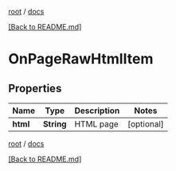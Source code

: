[root](./../ "root") / [docs](./ "docs")

[[Back to README.md]](./../README.md "[Back to README.md]")

# OnPageRawHtmlItem

## Properties

| Name | Type | Description | Notes |
|------------ | ------------- | ------------- | -------------|
|**html** | **String** | HTML page |  [optional] |

[root](./../ "root") / [docs](./ "docs")

[[Back to README.md]](./../README.md "[Back to README.md]")